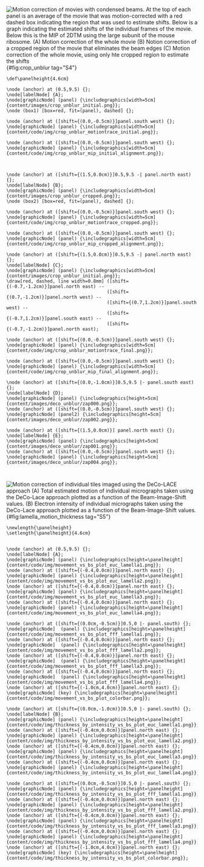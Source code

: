 

![Motion correction of movies with condensed beams. 
At the top of each panel is an average of the movie that was motion-corrected
with a red dashed box indicating the region that was used to estimate shifts.
Below is a graph indicating the estimated shifts of the individual frames of the
movie. Below this is the MIP of 2DTM using the large subunit of the mouse ribosome.
(A) Motion correction of the whole movie
(B) Notion correction of a cropped region of the movie that eliminates the beam
edges
(C) Motion correction of the whole movie, using only hte cropped region to
estimate the shifts
](tikz:crop_unblur){#fig:crop_unblur tag="S4"}

```{.tikz-figure #crop_unblur width=20.0cm height=10cm draft=false}
\def\panelheight{4.6cm}

\node (anchor) at (0.5,9.5) {}; 
\node[labelNode] {A};
\node[graphicNode] (panel) {\includegraphics[width=5cm]{content/images/crop_unblur_initial.png}};
\node (box1) [box=red, fit=(panel), dashed] {};

\node (anchor) at ([shift={(0.0,-0.5cm)}]panel.south west) {}; 
\node[graphicNode] (panel) {\includegraphics[width=5cm]{content/code/img/crop_unblur_motiontrace_initial.png}};

\node (anchor) at ([shift={(0.0,-0.5cm)}]panel.south west) {}; 
\node[graphicNode] (panel) {\includegraphics[width=5cm]{content/code/img/crop_unblur_mip_initial_alignment.png}};



\node (anchor) at ([shift={(1.5,0.0cm)}]0.5,9.5 -| panel.north east) {}; 
\node[labelNode] {B};
\node[graphicNode] (panel) {\includegraphics[width=5cm]{content/images/crop_unblur_cropped.png}};
\node (box2) [box=red, fit=(panel), dashed] {};

\node (anchor) at ([shift={(0.0,-0.5cm)}]panel.south west) {}; 
\node[graphicNode] (panel) {\includegraphics[width=5cm]{content/code/img/crop_unblur_motiontrace_cropped.png}};

\node (anchor) at ([shift={(0.0,-0.5cm)}]panel.south west) {}; 
\node[graphicNode] (panel) {\includegraphics[width=5cm]{content/code/img/crop_unblur_mip_cropped_alignment.png}};

\node (anchor) at ([shift={(1.5,0.0cm)}]0.5,9.5 -| panel.north east) {}; 
\node[labelNode] {C};
\node[graphicNode] (panel) {\includegraphics[width=5cm]{content/images/crop_unblur_initial.png}};
\draw[red, dashed, line width=0.8mm] ([shift={(-0.7,-1.2cm)}]panel.north east) -- 
                                     ([shift={(0.7,-1.2cm)}]panel.north west) --
                                     ([shift={(0.7,1.2cm)}]panel.south west) --
                                     ([shift={(-0.7,1.2cm)}]panel.south east) --
                                     ([shift={(-0.7,-1.2cm)}]panel.north east);

\node (anchor) at ([shift={(0.0,-0.5cm)}]panel.south west) {}; 
\node[graphicNode] (panel) {\includegraphics[width=5cm]{content/code/img/crop_unblur_motiontrace_final.png}};

\node (anchor) at ([shift={(0.0,-0.5cm)}]panel.south west) {}; 
\node[graphicNode] (panel) {\includegraphics[width=5cm]{content/code/img/crop_unblur_mip_final_alignment.png}};

\node (anchor) at ([shift={(0.0,-1.0cm)}]0.5,9.5 |- panel.south east) {}; 
\node[labelNode] {D};
\node[graphicNode] (panel) {\includegraphics[height=5cm]{content/images/deco_unblur/zap000.png}};
\node (anchor) at ([shift={(0.0,-0.5cm)}]panel.south west) {}; 
\node[graphicNode] (panel2) {\includegraphics[height=5cm]{content/images/deco_unblur/zap002.png}};

\node (anchor) at ([shift={(1.5,0.0cm)}] panel.north east) {}; 
\node[labelNode] {E};
\node[graphicNode] (panel) {\includegraphics[height=5cm]{content/images/deco_unblur/zap001.png}};
\node (anchor) at ([shift={(0.0,-0.5cm)}]panel.south west) {}; 
\node[graphicNode] (panel) {\includegraphics[height=5cm]{content/images/deco_unblur/zap004.png}};



```






![Motion correction of individual tiles imaged using the DeCo-LACE approach
(A) Total estimated motion of individual micrographs taken using the DeCo-Lace approach
plotted as a function of the Beam-Image-Shift values. 
(B) Electron intensity of individual micrographs taken using the DeCo-Lace approach
plotted as a function of the Beam-Image-Shift values. ](tikz:lamella_motion_thickness){#fig:lamella_motion_thickness tag="S5"}






```{.tikz-figure #lamella_motion_thickness width=20.0cm height=10cm draft=false}
\newlength{\panelheight}
\setlength{\panelheight}{4.6cm}


\node (anchor) at (0.5,9.5) {}; 
\node[labelNode] {A};
\node[graphicNode] (panel) {\includegraphics[height=\panelheight]{content/code/img/movement_vs_bs_plot_euc_lamella1.png}};
\node (anchor) at ([shift={(-0.4,0.0cm)}]panel.north east) {}; 
\node[graphicNode] (panel) {\includegraphics[height=\panelheight]{content/code/img/movement_vs_bs_plot_euc_lamella2.png}};
\node (anchor) at ([shift={(-0.4,0.0cm)}]panel.north east) {}; 
\node[graphicNode] (panel) {\includegraphics[height=\panelheight]{content/code/img/movement_vs_bs_plot_euc_lamella3.png}};
\node (anchor) at ([shift={(-0.4,0.0cm)}]panel.north east) {}; 
\node[graphicNode] (panel) {\includegraphics[height=\panelheight]{content/code/img/movement_vs_bs_plot_euc_lamella4.png}};

\node (anchor) at ([shift={(0.0cm,-0.5cm)}]0.5,0 |- panel.south) {}; 
\node[graphicNode]  (panel) {\includegraphics[height=\panelheight]{content/code/img/movement_vs_bs_plot_fff_lamella1.png}};
\node (anchor) at ([shift={(-0.4,0.0cm)}]panel.north east) {}; 
\node[graphicNode]  (panel) {\includegraphics[height=\panelheight]{content/code/img/movement_vs_bs_plot_fff_lamella2.png}};
\node (anchor) at ([shift={(-0.4,0.0cm)}]panel.north east) {};
\node[graphicNode]  (panel) {\includegraphics[height=\panelheight]{content/code/img/movement_vs_bs_plot_fff_lamella3.png}};
\node (anchor) at ([shift={(-0.4,0.0cm)}]panel.north east) {}; 
\node[graphicNode]  (panel) {\includegraphics[height=\panelheight]{content/code/img/movement_vs_bs_plot_fff_lamella4.png}};
\node (anchor) at ([shift={(-1.0cm,4.0cm)}]panel.north east) {}; 
\node[graphicNode] (key) {\includegraphics[height=\panelheight]{content/code/img/movement_vs_bs_plot_colorbar.png}};

\node (anchor) at ([shift={(0.0cm,-1.0cm)}]0.5,0 |- panel.south) {}; 
\node[labelNode] {B};
\node[graphicNode] (panel) {\includegraphics[height=\panelheight]{content/code/img/thickness_by_intensity_vs_bs_plot_euc_lamella1.png}};
\node (anchor) at ([shift={(-0.4cm,0.0cm)}]panel.north east) {}; 
\node[graphicNode] (panel) {\includegraphics[height=\panelheight]{content/code/img/thickness_by_intensity_vs_bs_plot_euc_lamella2.png}};
\node (anchor) at ([shift={(-0.4cm,0.0cm)}]panel.north east) {}; 
\node[graphicNode] (panel) {\includegraphics[height=\panelheight]{content/code/img/thickness_by_intensity_vs_bs_plot_euc_lamella3.png}};
\node (anchor) at ([shift={(-0.4cm,0.0cm)}]panel.north east) {}; 
\node[graphicNode] (panel) {\includegraphics[height=\panelheight]{content/code/img/thickness_by_intensity_vs_bs_plot_euc_lamella4.png}};

\node (anchor) at ([shift={(0.0cm,-0.5cm)}]0.5,0 |- panel.south) {}; 
\node[graphicNode] (panel) {\includegraphics[height=\panelheight]{content/code/img/thickness_by_intensity_vs_bs_plot_fff_lamella1.png}};
\node (anchor) at ([shift={(-0.4cm,0.0cm)}]panel.north east) {}; 
\node[graphicNode] (panel) {\includegraphics[height=\panelheight]{content/code/img/thickness_by_intensity_vs_bs_plot_fff_lamella2.png}};
\node (anchor) at ([shift={(-0.4cm,0.0cm)}]panel.north east) {}; 
\node[graphicNode] (panel) {\includegraphics[height=\panelheight]{content/code/img/thickness_by_intensity_vs_bs_plot_fff_lamella3.png}};
\node (anchor) at ([shift={(-0.4cm,0.0cm)}]panel.north east) {}; 
\node[graphicNode] (panel) {\includegraphics[height=\panelheight]{content/code/img/thickness_by_intensity_vs_bs_plot_fff_lamella4.png}};
\node (anchor) at ([shift={(-1.0cm,4.0cm)}]panel.north east) {}; 
\node[graphicNode] (key) {\includegraphics[height=\panelheight]{content/code/img/thickness_by_intensity_vs_bs_plot_colorbar.png}};

```